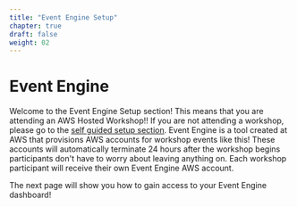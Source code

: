 ```yaml
---
title: "Event Engine Setup"
chapter: true
draft: false
weight: 02
---
```


# Event Engine

Welcome to the Event Engine Setup section! This means that you are attending an AWS Hosted Workshop!! If you are not attending a workshop, please go to the [self guided setup section](/00_introduction.html). Event Engine is a tool created at AWS that provisions AWS accounts for workshop events like this! These accounts will automatically terminate 24 hours after the workshop begins participants don't have to worry about leaving anything on. Each workshop participant will receive their own Event Engine AWS account. 

The next page will show you how to gain access to your Event Engine dashboard!
